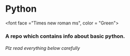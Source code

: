 # Python
<font face ="Times new roman ms", color = "Green">
<h3> A repo which contains info about basic python. </h3>
<h6> Plz read everything below carefully </h6>
</font>
